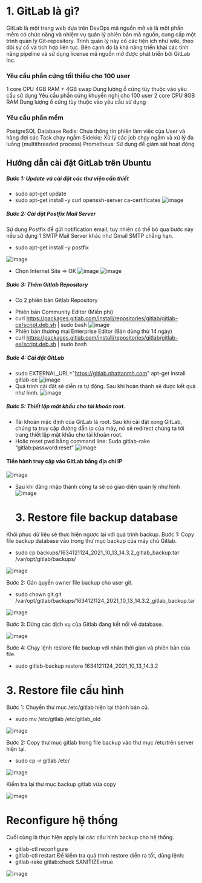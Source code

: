 # 1. GitLab là gì?
GitLab là một trang web dựa trên DevOps mã nguồn mở và là một phần mềm có chức năng và nhiệm vụ quản lý phiên bản mã nguồn, cung cấp một trình quản lý Git-repository. Trình quản lý này có các tiện ích như wiki, theo dõi sự cố và tích hợp liên tục. Bên cạnh đó là khả năng triển khai các tính năng pipeline và sử dụng license mã nguồn mở được phát triển bởi GitLab Inc.
### Yêu cầu phần cứng tối thiểu cho 100 user
  1 core CPU
  4GB RAM + 4GB swap
  Dung lượng ổ cứng tùy thuộc vào yêu cầu sử dụng
  Yêu cầu phần cứng khuyến nghị cho 100 user
  2 core CPU
  8GB RAM
  Dung lượng ổ cứng tùy thuộc vào yêu cầu sử dụng
### Yêu cầu phần mềm
  PostgreSQL Database
  Redis: Chưa thông tin phiên làm việc của User và hàng đợi các Task chạy ngầm
  Sidekiq: Xử lý các job chạy ngầm và xử lý đa luồng (multithreaded process)
  Prometheus: Sử dụng để giám sát hoạt động
## Hướng dẫn cài đặt GitLab trên Ubuntu
##### Bước 1: Update và cài đặt các thư viện cần thiết
- sudo apt-get update
- sudo apt-get install -y curl openssh-server ca-certificates
![image](https://user-images.githubusercontent.com/59860781/136916051-bd10d39b-eaa5-4375-8494-38b3a01ed61d.png)
##### Bước 2: Cài đặt Postfix Mail Server
Sử dụng Postfix để gửi notification email, tuy nhiên có thể bỏ qua bước này nếu sử dụng 1 SMTP Mail Server khác như Gmail SMTP chẳng hạn.
- sudo apt-get install -y postfix

![image](https://user-images.githubusercontent.com/59860781/136920377-cac4a769-fa87-4660-aa36-1e1666be85cc.png)
- Chọn Internet Site => OK
![image](https://user-images.githubusercontent.com/59860781/136916941-caa49be9-8033-497e-acee-c7c6c34210c2.png)
![image](https://user-images.githubusercontent.com/59860781/136918757-47b819b6-4fd3-4be1-b1bf-a44546f606db.png)
##### Bước 3: Thêm Gitlab Repository
 + Có 2 phiên bản Gitlab Repository
 - Phiên bản Community Editor (Miễn phí)
 - curl https://packages.gitlab.com/install/repositories/gitlab/gitlab-ce/script.deb.sh | sudo bash
![image](https://user-images.githubusercontent.com/59860781/136919756-a396708e-0110-4ee8-ba58-ff6cb0081b0f.png)
 - Phiên bản thương mại Enterprise Editor (Bản dùng thử 14 ngày)
 - curl https://packages.gitlab.com/install/repositories/gitlab/gitlab-ee/script.deb.sh | sudo bash
 ##### Bước 4: Cài đặt GitLab
 - sudo EXTERNAL_URL="https://gitlab.nhattanmh.com" apt-get install gitlab-ce
   ![image](https://user-images.githubusercontent.com/59860781/136921368-424c8d40-99ac-4f33-8f63-cb57ceacccb2.png)
 -  Quá trình cài đặt sẽ diễn ra tự động. Sau khi hoàn thành sẽ được kết quả như hình.
    ![image](https://user-images.githubusercontent.com/59860781/136937082-efea1f16-71a6-4a0f-af72-a9d405e30060.png)
 ##### Bước 5: Thiết lập mật khẩu cho tài khoản root.
- Tài khoản mặc định của GitLab là root. Sau khi cài đặt xong GitLab, chúng ta truy cập đường dẫn ip của máy, nó sẽ redirect chúng ta tới trang thiết lập mật khẩu cho tài khoản root.
 - Hoặc reset pwd bằng command line:
  Sudo gitlab-rake “gitlab:password:reset”
  ![image](https://user-images.githubusercontent.com/59860781/136922127-99c5c3b7-8653-4bc1-9834-e4298b156ecc.png)
 #### Tiến hành truy cập vào GitLab bằng địa chỉ IP 
![image](https://user-images.githubusercontent.com/59860781/136922426-a9238d2c-01e4-49f5-a301-c8233bdc0e4a.png)
- Sau khi đăng nhập thành công ta sẽ có giao diện quản lý như hình
![image](https://user-images.githubusercontent.com/59860781/136922490-5ac59503-9005-4bb8-bf90-ef2dd07ad2bf.png)

 
  # 3. Restore file backup database
Khôi phục dữ liệu sẽ thực hiện ngược lại với quá trình backup.
Bước 1: Copy file backup database vào trong thư mục backup của máy chủ Gitlab.
- sudo cp backups/1634121124_2021_10_13_14.3.2_gitlab_backup.tar /var/opt/gitlab/backups/

![image](https://user-images.githubusercontent.com/59860781/137121112-bf49906c-23c5-43e8-a3c9-86ae06dda283.png)

Bước 2: Gán quyền owner file backup cho user git.
- sudo chown git.git /var/opt/gitlab/backups/1634121124_2021_10_13_14.3.2_gitlab_backup.tar 

![image](https://user-images.githubusercontent.com/59860781/137121442-7da6b6ee-ba6d-4019-be0f-b8ebf9c09b5a.png)

Bước 3: Dừng các dịch vụ của Gitlab đang kết nối về database.

![image](https://user-images.githubusercontent.com/59860781/137121842-460246cf-a0ff-4f61-a602-07f6014a693a.png)

Bước 4: Chạy lệnh restore file backup với nhãn thời gian và phiên bản của file.
- sudo gitlab-backup restore 1634121124_2021_10_13_14.3.2

 # 3. Restore file cấu hình
Bước 1: Chuyển thư mục /etc/gitlab hiện tại thành bản cũ.
- sudo mv /etc/gitlab /etc/gitlab_old

![image](https://user-images.githubusercontent.com/59860781/137123683-883d8a0a-ebc9-4265-8fda-43315bb25ddf.png)

Bước 2: Copy thư mục gitlab trong file backup vào thư mục /etc/trên server hiện tại.
- sudo cp -r gitlab /etc/

![image](https://user-images.githubusercontent.com/59860781/137123989-8fe05558-9881-478a-a73e-53dfe82a2580.png)

Kiểm tra lại thư mục backup gitlab vừa copy

![image](https://user-images.githubusercontent.com/59860781/137124095-04e25490-059a-43ab-af6a-55333e4cc646.png)

# Reconfigure hệ thống
Cuối cùng là thực hiện apply lại các cấu hình backup cho hệ thống.
- gitlab-ctl reconfigure
- gitlab-ctl restart
Để kiểm tra quá trình restore diễn ra tốt, dùng lệnh:
- gitlab-rake gitlab:check SANITIZE=true

![image](https://user-images.githubusercontent.com/59860781/137124580-4119b11b-ad41-4206-9cbd-2e42e12aa169.png)


